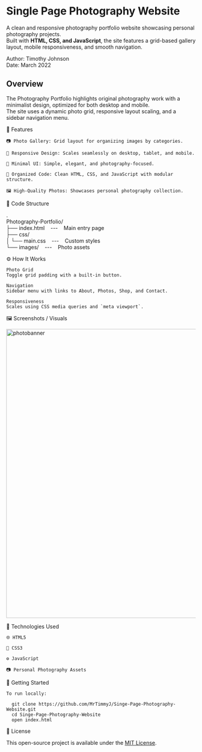 # Single Page Photography Website

A clean and responsive photography portfolio website showcasing personal photography projects.  
Built with **HTML, CSS, and JavaScript**, the site features a grid-based gallery layout, mobile responsiveness, and smooth navigation.  

Author: Timothy Johnson <br>
Date: March 2022

## Overview

The Photography Portfolio highlights original photography work with a minimalist design, optimized for both desktop and mobile.  
The site uses a dynamic photo grid, responsive layout scaling, and a sidebar navigation menu.

🧩 Features
    
    📷 Photo Gallery: Grid layout for organizing images by categories.
  
    📱 Responsive Design: Scales seamlessly on desktop, tablet, and mobile.
  
    🎨 Minimal UI: Simple, elegant, and photography-focused.
  
    📂 Organized Code: Clean HTML, CSS, and JavaScript with modular structure.
  
    🖼️ High-Quality Photos: Showcases personal photography collection.

📁 Code Structure

.<br>
Photography-Portfolio/<br>
├── index.html &nbsp;&nbsp;&nbsp;---&nbsp;&nbsp;&nbsp; Main entry page<br>
├── css/<br>
│ └── main.css &nbsp;&nbsp;&nbsp;---&nbsp;&nbsp;&nbsp; Custom styles<br>
└── images/ &nbsp;&nbsp;&nbsp;---&nbsp;&nbsp;&nbsp; Photo assets<br>

⚙️ How It Works

    Photo Grid
    Toggle grid padding with a built-in button.  

    Navigation
    Sidebar menu with links to About, Photos, Shop, and Contact. 

    Responsiveness
    Scales using CSS media queries and `meta viewport`. 

🖼️ Screenshots / Visuals

<img width="1024" height="768" alt="photobanner" src="https://github.com/user-attachments/assets/5f03cab4-ea07-43bb-8df3-212081a9a10f" />

🧰 Technologies Used

    🌐 HTML5  
    
    🎨 CSS3  
    
    ⚙️ JavaScript  
    
    📷 Personal Photography Assets  

🚀 Getting Started

    To run locally:

      git clone https://github.com/MrTimmyJ/Singe-Page-Photography-Website.git
      cd Singe-Page-Photography-Website
      open index.html

🪪 License

This open-source project is available under the [MIT License](https://opensource.org/license/mit).
